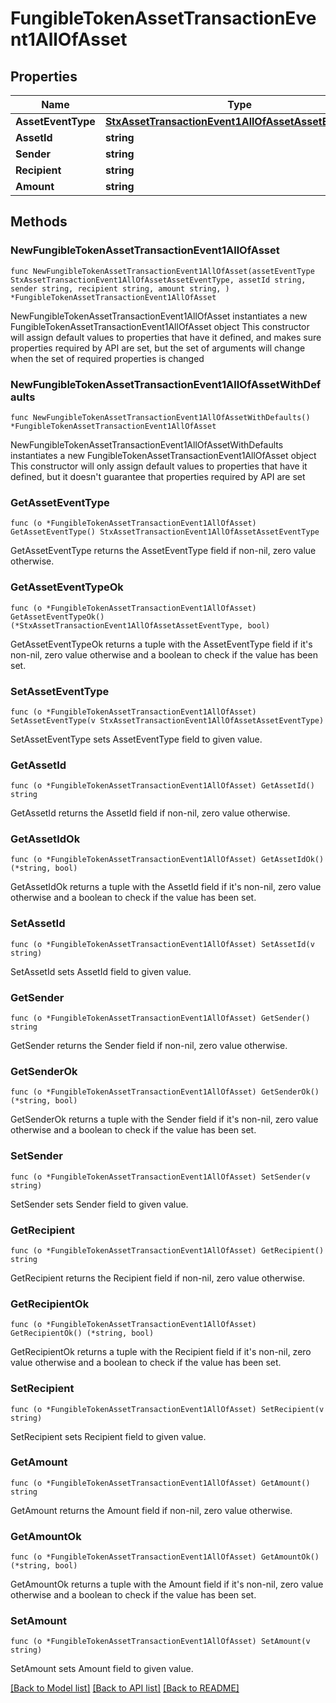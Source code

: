 # FungibleTokenAssetTransactionEvent1AllOfAsset

## Properties

Name | Type | Description | Notes
------------ | ------------- | ------------- | -------------
**AssetEventType** | [**StxAssetTransactionEvent1AllOfAssetAssetEventType**](StxAssetTransactionEvent1AllOfAssetAssetEventType.md) |  | 
**AssetId** | **string** |  | 
**Sender** | **string** |  | 
**Recipient** | **string** |  | 
**Amount** | **string** |  | 

## Methods

### NewFungibleTokenAssetTransactionEvent1AllOfAsset

`func NewFungibleTokenAssetTransactionEvent1AllOfAsset(assetEventType StxAssetTransactionEvent1AllOfAssetAssetEventType, assetId string, sender string, recipient string, amount string, ) *FungibleTokenAssetTransactionEvent1AllOfAsset`

NewFungibleTokenAssetTransactionEvent1AllOfAsset instantiates a new FungibleTokenAssetTransactionEvent1AllOfAsset object
This constructor will assign default values to properties that have it defined,
and makes sure properties required by API are set, but the set of arguments
will change when the set of required properties is changed

### NewFungibleTokenAssetTransactionEvent1AllOfAssetWithDefaults

`func NewFungibleTokenAssetTransactionEvent1AllOfAssetWithDefaults() *FungibleTokenAssetTransactionEvent1AllOfAsset`

NewFungibleTokenAssetTransactionEvent1AllOfAssetWithDefaults instantiates a new FungibleTokenAssetTransactionEvent1AllOfAsset object
This constructor will only assign default values to properties that have it defined,
but it doesn't guarantee that properties required by API are set

### GetAssetEventType

`func (o *FungibleTokenAssetTransactionEvent1AllOfAsset) GetAssetEventType() StxAssetTransactionEvent1AllOfAssetAssetEventType`

GetAssetEventType returns the AssetEventType field if non-nil, zero value otherwise.

### GetAssetEventTypeOk

`func (o *FungibleTokenAssetTransactionEvent1AllOfAsset) GetAssetEventTypeOk() (*StxAssetTransactionEvent1AllOfAssetAssetEventType, bool)`

GetAssetEventTypeOk returns a tuple with the AssetEventType field if it's non-nil, zero value otherwise
and a boolean to check if the value has been set.

### SetAssetEventType

`func (o *FungibleTokenAssetTransactionEvent1AllOfAsset) SetAssetEventType(v StxAssetTransactionEvent1AllOfAssetAssetEventType)`

SetAssetEventType sets AssetEventType field to given value.


### GetAssetId

`func (o *FungibleTokenAssetTransactionEvent1AllOfAsset) GetAssetId() string`

GetAssetId returns the AssetId field if non-nil, zero value otherwise.

### GetAssetIdOk

`func (o *FungibleTokenAssetTransactionEvent1AllOfAsset) GetAssetIdOk() (*string, bool)`

GetAssetIdOk returns a tuple with the AssetId field if it's non-nil, zero value otherwise
and a boolean to check if the value has been set.

### SetAssetId

`func (o *FungibleTokenAssetTransactionEvent1AllOfAsset) SetAssetId(v string)`

SetAssetId sets AssetId field to given value.


### GetSender

`func (o *FungibleTokenAssetTransactionEvent1AllOfAsset) GetSender() string`

GetSender returns the Sender field if non-nil, zero value otherwise.

### GetSenderOk

`func (o *FungibleTokenAssetTransactionEvent1AllOfAsset) GetSenderOk() (*string, bool)`

GetSenderOk returns a tuple with the Sender field if it's non-nil, zero value otherwise
and a boolean to check if the value has been set.

### SetSender

`func (o *FungibleTokenAssetTransactionEvent1AllOfAsset) SetSender(v string)`

SetSender sets Sender field to given value.


### GetRecipient

`func (o *FungibleTokenAssetTransactionEvent1AllOfAsset) GetRecipient() string`

GetRecipient returns the Recipient field if non-nil, zero value otherwise.

### GetRecipientOk

`func (o *FungibleTokenAssetTransactionEvent1AllOfAsset) GetRecipientOk() (*string, bool)`

GetRecipientOk returns a tuple with the Recipient field if it's non-nil, zero value otherwise
and a boolean to check if the value has been set.

### SetRecipient

`func (o *FungibleTokenAssetTransactionEvent1AllOfAsset) SetRecipient(v string)`

SetRecipient sets Recipient field to given value.


### GetAmount

`func (o *FungibleTokenAssetTransactionEvent1AllOfAsset) GetAmount() string`

GetAmount returns the Amount field if non-nil, zero value otherwise.

### GetAmountOk

`func (o *FungibleTokenAssetTransactionEvent1AllOfAsset) GetAmountOk() (*string, bool)`

GetAmountOk returns a tuple with the Amount field if it's non-nil, zero value otherwise
and a boolean to check if the value has been set.

### SetAmount

`func (o *FungibleTokenAssetTransactionEvent1AllOfAsset) SetAmount(v string)`

SetAmount sets Amount field to given value.



[[Back to Model list]](../README.md#documentation-for-models) [[Back to API list]](../README.md#documentation-for-api-endpoints) [[Back to README]](../README.md)


